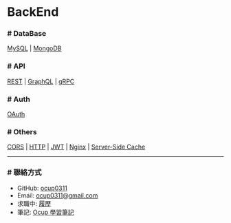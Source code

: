 # BackEnd

### # DataBase

[MySQL](../DataBase/MySQL/note.md) | [MongoDB](../DataBase/MongoDB/note.md)

### # API

[REST](./note/others.md#-restful-api) | [GraphQL](./note/others.md#-graphql) | [gRPC](../API/gRPC/note/note.md)

### # Auth

[OAuth](./OAuth/note/note.md)

### # Others

[CORS](../Web/note/CORS.md) | [HTTP](../Web/note/HTTP.md) | [JWT](./JWT/note/note.md) | [Nginx](./note/others.md#-nginx) | [Server-Side Cache](./note/others.md#-server-side-cache)

---

### # 聯絡方式

- GitHub: [ocup0311](https://github.com/ocup0311)
- Email: [ocup0311@gmail.com](mailto:ocup0311@gmail.com)
- 求職中: [履歷](https://bit.ly/chiawei-huang-resume)
- 筆記: [Ocup 學習筆記](../README.md)
